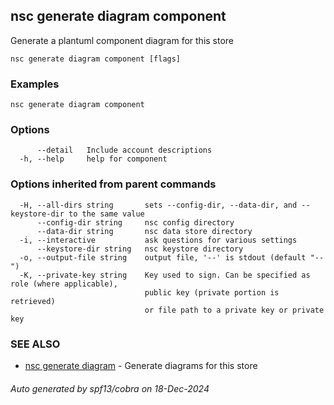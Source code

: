 ## nsc generate diagram component

Generate a plantuml component diagram for this store

```
nsc generate diagram component [flags]
```

### Examples

```
nsc generate diagram component
```

### Options

```
      --detail   Include account descriptions
  -h, --help     help for component
```

### Options inherited from parent commands

```
  -H, --all-dirs string       sets --config-dir, --data-dir, and --keystore-dir to the same value
      --config-dir string     nsc config directory
      --data-dir string       nsc data store directory
  -i, --interactive           ask questions for various settings
      --keystore-dir string   nsc keystore directory
  -o, --output-file string    output file, '--' is stdout (default "--")
  -K, --private-key string    Key used to sign. Can be specified as role (where applicable),
                              public key (private portion is retrieved)
                              or file path to a private key or private key 
```

### SEE ALSO

* [nsc generate diagram](nsc_generate_diagram.md)	 - Generate diagrams for this store

###### Auto generated by spf13/cobra on 18-Dec-2024
